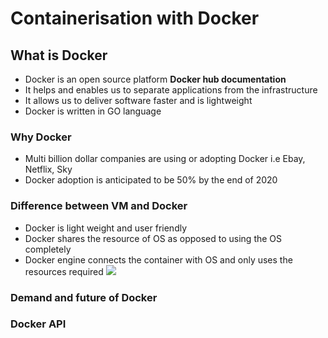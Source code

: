 # Containerisation with Docker

## What is Docker
- Docker is an open source platform **Docker hub documentation**
- It helps and enables us to separate applications from the infrastructure
- It allows us to deliver software faster and is lightweight 
- Docker is written in GO language
  
### Why Docker
- Multi billion dollar companies are using or adopting Docker i.e Ebay, Netflix, Sky
- Docker adoption is anticipated to be 50% by the end of 2020

### Difference between VM and Docker
- Docker is light weight and user friendly
- Docker shares the resource of OS as opposed to using the OS completely
- Docker engine connects the container with OS and only uses the resources required
![](images/vm_containers)

### Demand and future of Docker

### Docker API

